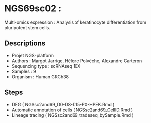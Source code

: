 # NGS69sc02 :  

Multi-omics expression : Analysis of keratinocyte differentiation from pluripotent stem cells.

## Descriptions 

- Projet NGS-platform 
- Authors : Margot Jarrige, Hélène Polvèche, Alexandre Carteron
- Sequencing type : scRNAseq 10X
- Samples : 9
- Organism : Human GRCh38

## Steps  

- DEG ( NGSsc2and69_D0-D8-D15-P0-HPEK.Rmd ) 
- Automatic annotation of cells ( NGSsc2and69_CellID.Rmd ) 
- Lineage tracing ( NGSsc2and69_tradeseq_bySample.Rmd ) 


